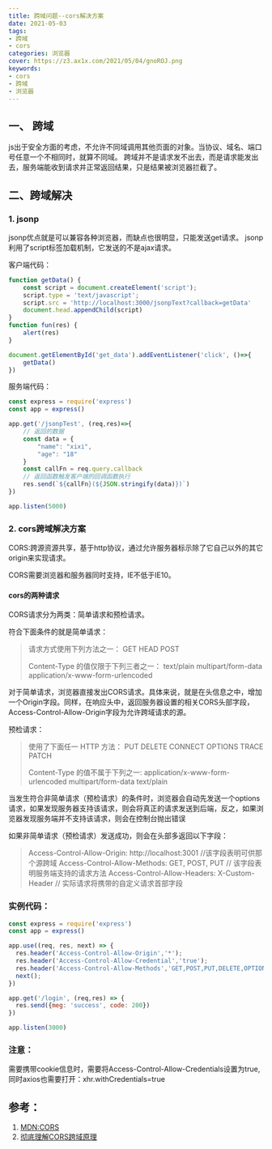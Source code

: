 ```yaml
---
title: 跨域问题--cors解决方案
date: 2021-05-03
tags: 
- 跨域 
- cors
categories: 浏览器
cover: https://z3.ax1x.com/2021/05/04/gnoROJ.png
keywords: 
- cors 
- 跨域 
- 浏览器
---
```


## 一、 跨域

js出于安全方面的考虑，不允许不同域调用其他页面的对象。当协议、域名、端口号任意一个不相同时，就算不同域。
跨域并不是请求发不出去，而是请求能发出去，服务端能收到请求并正常返回结果，只是结果被浏览器拦截了。

## 二、跨域解决

### 1. jsonp
jsonp优点就是可以兼容各种浏览器，而缺点也很明显，只能发送get请求。
jsonp利用了script标签加载机制，它发送的不是ajax请求。

客户端代码：

``` javascript
function getData() {
	const script = document.createElement('script');
	script.type = 'text/javascript';
	script.src = 'http://localhost:3000/jsonpText?callback=getData'
	document.head.appendChild(script)
}
function fun(res) {
	alert(res)
}

document.getElementById('get_data').addEventListener('click', ()=>{
	getData()
})
```
服务端代码：

``` javascript
const express = require('express')
const app = express()

app.get('/jsonpTest', (req,res)=>{
	// 返回的数据
	const data = {
		"name": "xixi",
		"age": "18"
	}
	const callFn = req.query.callback
	// 返回函数触发客户端的回调函数执行
	res.send(`${callFn}(${JSON.stringify(data)})`)
})

app.listen(5000)
```

### 2. cors跨域解决方案

CORS:跨源资源共享，基于http协议，通过允许服务器标示除了它自己以外的其它origin来实现请求。

CORS需要浏览器和服务器同时支持，IE不低于IE10。

#### cors的两种请求

CORS请求分为两类：简单请求和预检请求。

符合下面条件的就是简单请求：

> 请求方式使用下列方法之一：
> GET
> HEAD
> POST
>  
> Content-Type 的值仅限于下列三者之一：
> text/plain
> multipart/form-data
> application/x-www-form-urlencoded

对于简单请求，浏览器直接发出CORS请求。具体来说，就是在头信息之中，增加一个Origin字段。同样，在响应头中，返回服务器设置的相关CORS头部字段，Access-Control-Allow-Origin字段为允许跨域请求的源。

预检请求：

> 使用了下面任一 HTTP 方法：
> PUT
> DELETE
> CONNECT
> OPTIONS
> TRACE
> PATCH
>  
> Content-Type 的值不属于下列之一:
> application/x-www-form-urlencoded
> multipart/form-data
> text/plain

当发生符合非简单请求（预检请求）的条件时，浏览器会自动先发送一个options请求，如果发现服务器支持该请求，则会将真正的请求发送到后端，反之，如果浏览器发现服务端并不支持该请求，则会在控制台抛出错误

如果非简单请求（预检请求）发送成功，则会在头部多返回以下字段：

> Access-Control-Allow-Origin: http://localhost:3001  //该字段表明可供那个源跨域
Access-Control-Allow-Methods: GET, POST, PUT        // 该字段表明服务端支持的请求方法
Access-Control-Allow-Headers: X-Custom-Header       // 实际请求将携带的自定义请求首部字段

### 实例代码：

``` javascript
const express = require('express')
const app = express()

app.use((req, res, next) => {
  res.header('Access-Control-Allow-Origin','*');
  res.header('Access-Control-Allow-Credential','true');
  res.header('Access-Control-Allow-Methods','GET,POST,PUT,DELETE,OPTIONS');
  next();
})

app.get('/login', (req,res) => {
  res.send({meg: 'success', code: 200})
})

app.listen(3000)
```

### 注意：
需要携带cookie信息时，需要将Access-Control-Allow-Credentials设置为true,同时axios也需要打开：xhr.withCredentials=true

## 参考：
1. [MDN:CORS](https://developer.mozilla.org/zh-CN/docs/Web/HTTP/CORS)
2. [彻底理解CORS跨域原理](https://www.cnblogs.com/qiujianmei/p/11649905.html)
